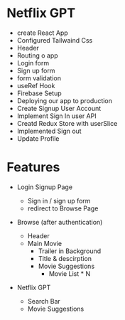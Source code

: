 # Netflix GPT

- create React App
- Configured Tailwaind Css
- Header
- Routing o app
- Login form
- Sign up form
- form validation
- useRef Hook
- Firebase Setup
- Deploying our app to production 
- Create Signup User Account
- Implement Sign In user API
- Creatd Redux Store with userSlice
- Implemented Sign out
- Update Profile


# Features

- Login Signup Page
	- Sign in / sign up form
	- redirect to Browse Page

- Browse (after authentication)
	- Header
	- Main Movie
		- Trailer in Background
		- Title & descirption
		- Movie Suggestions
			- Movie List * N

- Netflix GPT
	- Search Bar
	- Movie Suggestions


